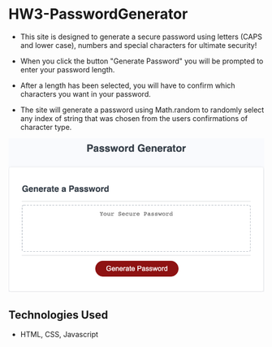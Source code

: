 # HW3-PasswordGenerator

* This site is designed to generate a secure password using letters (CAPS and lower case), numbers and special characters for ultimate security!

* When you click the button "Generate Password" you will be prompted to enter your password length.

* After a length has been selected, you will have to confirm which characters you want in your password.

* The site will generate a password using Math.random to randomly select any index of string that was chosen from the users confirmations of character type.

![](./images/readme_preview.png)

## Technologies Used

* HTML, CSS, Javascript